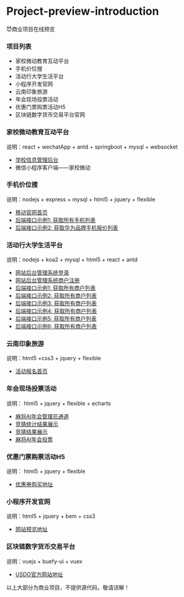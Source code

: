 # Project-preview-introduction
😈商业项目在线预览

### 项目列表
- 家校微动教育互动平台
- 手机价位搜
- 活动行大学生活平台
- 小程序开发官网
- 云南印象旅游
- 年会现场投票活动
- 优惠门票购票活动H5
- 区块链数字货币交易平台官网


### 家校微动教育互动平台
说明：react + wechatApp + antd + springboot + mysql + websocket
 - [学校信息管理后台](http://www.jxufer.cn:3006)
 - 微信小程序客户端——家校微动
 
 
### 手机价位搜
说明：nodejs + express + mysql + html5 + jquery + flexible
 - [移动官网首页](http://www.jxufer.cn:3000/search/index)
 - [后端接口示例1: 获取所有手机列表](http://jxufer.cn:3000/mobile/list)
 - [后端接口示例2: 获取华为品牌手机报价列表](http://jxufer.cn:3000/search/result?keyword=%E5%8D%8E%E4%B8%BA)
 
 
### 活动行大学生活平台
说明：nodejs + koa2 + mysql + html5 + react + antd
  - [网站后台管理系统登录](http://jxufer.cn:3030/admin/login)
  - [网站后台管理系统商户注册](http://jxufer.cn:3030/admin/register)
  - [后端接口示例1: 获取所有商户列表](http://jxufer.cn:3030/admin/list)
  - [后端接口示例2: 获取所有商户列表](http://jxufer.cn:3030/user/list)
  - [后端接口示例3: 获取所有商户列表](http://jxufer.cn:3030/shop/list)
  - [后端接口示例4: 获取所有商户列表](http://jxufer.cn:3030/comment/list)
  - [后端接口示例5: 获取所有商户列表](http://jxufer.cn:3030/order/list)
  - [后端接口示例6: 获取所有商户列表](http://jxufer.cn:3030/product/list)
  
  
### 云南印象旅游
说明：html5 +css3 + jquery + flexible
  - [活动报名首页](http://jxufer.cn:3009)
  
 
### 年会现场投票活动
说明： html5 + jquery + flexible + echarts
  - [麻将AI年会管理员通道](http://jxufer.cn:3008/admin.html)
  - [竞猜统计结果展示](http://jxufer.cn:3008/index.html)
  - [竞猜结果展示](http://jxufer.cn:3008/result.html)
  - [麻将AI年会投票](http://jxufer.cn:3008/vote.html)
  
  
### 优惠门票购票活动H5 
说明： html5 + jquery + flexible
  - [优惠券购买地址](http://www.jxufer.cn:3010/)
  

### 小程序开发官网
说明：html5 + jquery + bem + css3
  - [网站预览地址](http://jxufer.cn:3007)
  
  
### 区块链数字货币交易平台
说明：vuejs + buefy-ui + vuex
  - [USDO官方网站地址](http://usdo.com)


以上大部分为商业项目，不提供源代码，敬请谅解！
